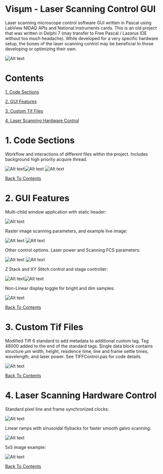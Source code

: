 # Visµm - Laser Scanning Control GUI

Laser scanning microscope control software GUI written in Pascal using LabView NIDAQ APIs and National Instruments cards.  This is an old project that was written in Delphi 7 (may transfer to Free Pascal / Lazarus IDE without too much headache).  While developed for a very specific hardware setup, the bones of the laser scanning control may be beneficial to those developing or optimizing their own.

![Alt text](Code/VisumSplash.jpg?raw=true "Visum Splash")

# Contents

[1. Code Sections](#1.-Code-Sections)

[2. GUI Features](#2.-GUI-Features)

[3. Custom Tif Files](#3.-Custom-Tif-Files)

[4. Laser Scanning Hardware Control](#4.-Laser-Scanning-Hardware-Control)

# 1. Code Sections
Workflow and interactions of different files within the project.  Includes background high priority acquire thread.

![Alt text](Images/code_sections_key.png)![Alt text](Images/code_sections_all.png)
![Alt text](Images/code_sections.png)

[Back To Contents](#Contents)

# 2. GUI Features

Multi-child window application with static header:

![Alt text](Images/gui_header.png)

Raster image scanning parameters, and example live image:

![Alt text](Images/raster.png) ![Alt text](Images/pollen.png)

Other control options.  Laser power and Scanning FCS parameters:

![Alt text](Images/power_ctrl.png)   ![Alt text](Images/sfcs.png)

Z Stack and XY Stitch control and stage controller:

![Alt text](Images/stack_stitch.png)![Alt text](Images/stage_ctrl.png)

Non-Linear display toggle for bright and dim samples:

![Alt text](Images/non-linear_display.png)

[Back To Contents](#Contents)

# 3. Custom Tif Files

Modified Tiff 6 standard to add metadata to additional custom tag.  Tag 48000 added to the end of the standard tags.  Single data block contains structure µm width, height, residence time, line and frame settle times, wavelength, and laser power.  See TIFFControl.pas for code details.

![Alt text](CustomTif/TIFFFiles.png)

[Back To Contents](#Contents)

# 4. Laser Scanning Hardware Control

Standard pixel line and frame synchronized clocks:

![Alt text](ScanControl/CounterPulseGeneration2.png)

Linear ramps with sinusoidal flybacks for faster smooth galvo scanning:

![Alt text](ScanControl/OverclockedCounters3.png)

5x5 image example:

![Alt text](ScanControl/Visio-OverclockedCounters3-5x5Example.png)

[Back To Contents](#Contents)

